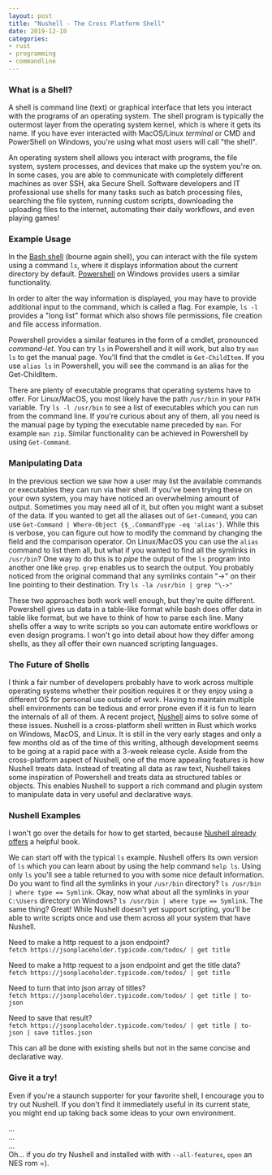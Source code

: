 ```yaml
---
layout: post
title: "Nushell - The Cross Platform Shell"
date: 2019-12-10
categories:
- rust
- programming
- commandline
---
```

### What is a Shell?

A shell is command line (text) or graphical interface that lets you interact with the programs of an operating system.
The shell program is typically the outermost layer from the operating system kernel, which is where it gets its name.
If you have ever interacted with MacOS/Linux *terminal* or CMD and PowerShell on Windows, you're using what most users will call "the shell".

An operating system shell allows you interact with programs, the file system, system processes, and devices that make up the system you're on.
In some cases, you are able to communicate with completely different machines as over SSH, aka Secure Shell.
Software developers and IT professional use shells for many tasks such as batch processing files, searching the file system, running custom scripts, downloading the uploading files to the internet, automating their daily workflows, and even playing games!

### Example Usage

In the [Bash shell](https://en.wikipedia.org/wiki/Bash_%28Unix_shell%29) (bourne again shell), you can interact with the file system using a command `ls`,
where it displays information about the current directory by default.
[Powershell](https://docs.microsoft.com/en-us/powershell/) on Windows provides users a similar functionality. 

In order to alter the way information is displayed,
you may have to provide additional input to the command,
which is called a flag.
For example, `ls -l` provides a "long list" format which also shows file permissions, file creation and file access information.

Powershell provides a similar features in the form of a cmdlet, pronounced _command-let_.
You can try `ls` in Powershell and it will work, but also try `man ls` to get the manual page.
You'll find that the cmdlet is `Get-ChildItem`.
If you use `alias ls` in Powershell,
you will see the command is an alias for the Get-ChildItem.

There are plenty of executable programs that operating systems have to offer.
For Linux/MacOS,
you most likely have the path `/usr/bin` in your `PATH` variable.
Try `ls -l /usr/bin` to see a list of executables which you can run from the command line.
If you're curious about any of them,
all you need is the manual page by typing the executable name preceded by `man`.
For example `man zip`.
Similar functionality can be achieved in Powershell by using `Get-Command`.

### Manipulating Data

In the previous section we saw how a user may list the available commands or executables they can run via their shell.
If you've been trying these on your own system,
you may have noticed an overwhelming amount of output.
Sometimes you may need all of it,
but often you might want a subset of the data.
If you wanted to get all the aliases out of `Get-Command`,
you can use `Get-Command | Where-Object {$_.CommandType -eq 'alias'}`.
While this is verbose,
you can figure out how to modify the command by changing the field and the comparison operator.
On Linux/MacOS you can use the `alias` command to list them all,
but what if you wanted to find all the symlinks in `/usr/bin`?
One way to do this is to _pipe_ the output of the `ls` program into another one like `grep`.
`grep` enables us to search the output.
You probably noticed from the original command that any symlinks contain "->" on their line pointing to their destination.
Try `ls -la /usr/bin | grep "\->"`

These two approaches both work well enough, but they're quite different.
Powershell gives us data in a table-like format while bash does offer data in table like format, but we have to think of how to parse each line.
Many shells offer a way to write scripts so you can automate entire workflows or even design programs.
I won't go into detail about how they differ among shells, as they all offer their own nuanced scripting languages.


### The Future of Shells
I think a fair number of developers probably have to work across multiple operating systems whether their position requires it or they enjoy using a different OS for personal use outside of work.
Having to maintain multiple shell environments can be tedious and error prone even if it is fun to learn the internals of all of them.
A recent project, [Nushell](https://www.nushell.sh/) aims to solve some of these issues.
Nushell is a cross-platform shell written in Rust which works on Windows, MacOS, and Linux.
It is still in the very early stages and only a few months old as of the time of this writing,
although development seems to be going at a rapid pace with a 3-week release cycle.
Aside from the cross-platform aspect of Nushell,
one of the more appealing features is how Nushell treats data.
Instead of treating all data as raw text,
Nushell takes some inspiration of Powershell and treats data as structured tables or objects.
This enables Nushell to support a rich command and plugin system to manipulate data in very useful and declarative ways.

### Nushell Examples
I won't go over the details for how to get started, 
because [Nushell already offers](https://book.nushell.sh/) a helpful book.

We can start off with the typical `ls` example.
Nushell offers its own version of `ls` which you can learn about by using the help command `help ls`.
Using only `ls` you'll see a table returned to you with some nice default information.
Do you want to find all the symlinks in your `/usr/bin` directory?
`ls /usr/bin | where type == Symlink`.
Okay, now what about all the symlinks in your `C:\Users` directory on Windows?
`ls /usr/bin | where type == Symlink`.
The same thing? Great!
While Nushell doesn't yet support scripting,
you'll be able to write scripts once and use them across all your system that have Nushell.

Need to make a http request to a json endpoint?  
`fetch https://jsonplaceholder.typicode.com/todos/ | get title`

Need to make a http request to a json endpoint and get the title data?  
`fetch https://jsonplaceholder.typicode.com/todos/ | get title`

Need to turn that into json array of titles?  
`fetch https://jsonplaceholder.typicode.com/todos/ | get title | to-json`

Need to save that result?  
`fetch https://jsonplaceholder.typicode.com/todos/ | get title | to-json | save titles.json`

This can all be done with existing shells but not in the same concise and declarative way.

### Give it a try!
Even if you're a staunch supporter for your favorite shell,
I encourage you to try out Nushell.
If you don't find it immediately useful in its current state,
you might end up taking back some ideas to your own environment.


...  
...  
...  
Oh... if you _do_ try Nushell and installed with with `--all-features`, `open` an NES rom =).

